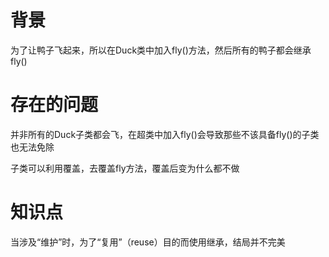 # 背景

为了让鸭子飞起来，所以在Duck类中加入fly()方法，然后所有的鸭子都会继承fly()

# 存在的问题

并非所有的Duck子类都会飞，在超类中加入fly()会导致那些不该具备fly()的子类也无法免除


子类可以利用覆盖，去覆盖fly方法，覆盖后变为什么都不做


# 知识点

当涉及“维护”时，为了“复用”（reuse）目的而使用继承，结局并不完美